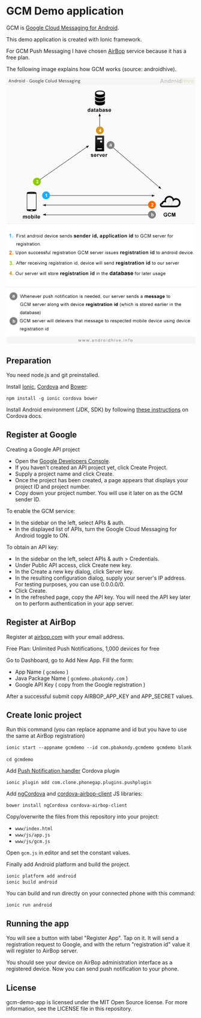 # GCM Demo application

GCM is [Google Cloud Messaging for Android](https://developers.google.com/cloud-messaging/).

This demo application is created with Ionic framework.

For GCM Push Messaging I have chosen [AirBop](http://www.airbop.com/) service because it has a free plan.

The following image explains how GCM works (source: androidhive).

![GCM architecture](docs/gcm-a-modr.png)

## Preparation

You need node.js and git preinstalled.

Install [Ionic](http://ionicframework.com/), [Cordova](https://cordova.apache.org/) and [Bower](http://bower.io/):

```
npm install -g ionic cordova bower
```

Install Android environment (JDK, SDK) by following [these instructions](http://cordova.apache.org/docs/en/edge/guide_platforms_android_index.md.html) on Cordova docs.

## Register at Google

Creating a Google API project

- Open the [Google Developers Console](https://console.developers.google.com/).
- If you haven't created an API project yet, click Create Project.
- Supply a project name and click Create.
- Once the project has been created, a page appears that displays your project ID and project number.
- Copy down your project number. You will use it later on as the GCM sender ID.

To enable the GCM service:

- In the sidebar on the left, select APIs & auth.
- In the displayed list of APIs, turn the Google Cloud Messaging for Android toggle to ON.

To obtain an API key:

- In the sidebar on the left, select APIs & auth > Credentials.
- Under Public API access, click Create new key.
- In the Create a new key dialog, click Server key.
- In the resulting configuration dialog, supply your server's IP address. For testing purposes, you can use 0.0.0.0/0.
- Click Create.
- In the refreshed page, copy the API key. You will need the API key later on to perform authentication in your app server.


## Register at AirBop

Register at [airbop.com](http://www.airbop.com/) with your email address.

Free Plan: Unlimited Push Notifications, 1,000 devices for free

Go to Dashboard, go to Add New App. Fill the form:

- App Name ( <code>gcmdemo</code> )
- Java Package Name ( <code>gcmdemo.pbakondy.com</code> )
- Google API Key ( copy from the Google registration )

After a successful submit copy AIRBOP_APP_KEY and APP_SECRET values.

## Create Ionic project

Run this command (you can replace appname and id but you have to use the same at AirBop registration)

```
ionic start --appname gcmdemo --id com.pbakondy.gcmdemo gcmdemo blank

cd gcmdemo
```

Add [Push Notification handler](https://github.com/phonegap-build/PushPlugin) Cordova plugin

```
ionic plugin add com.clone.phonegap.plugins.pushplugin
```

Add [ngCordova](http://ngcordova.com/) and [cordova-airbop-client](https://github.com/pbakondy/cordova-airbop-client) JS libraries:

```
bower install ngCordova cordova-airbop-client
```

Copy/overwrite the files from this repository into your project:
- <code>www/index.html</code>
- <code>www/js/app.js</code>
- <code>www/js/gcm.js</code>

Open <code>gcm.js</code> in editor and set the constant values.

Finally add Android platform and build the project.

```
ionic platform add android
ionic build android
```

You can build and run directly on your connected phone with this command:

```
ionic run android
```

## Running the app

You will see a button with label "Register App". Tap on it. It will send a registration request to Google, and with the return "registration id" value it will register to AirBop server.

You should see your device on AirBop administration interface as a registered device. Now you can send push notification to your phone.


## License

gcm-demo-app is licensed under the MIT Open Source license. For more information, see the LICENSE file in this repository.

